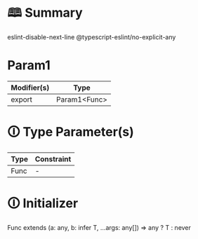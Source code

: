 # &#128366; Summary

eslint-disable-next-line @typescript-eslint/no-explicit-any

# Param1

| Modifier(s)                            | Type                     |
|----------------------------------------|--------------------------|
| export | Param1&lt;Func&gt; |

# &#128712; Type Parameter(s)

| Type | Constraint |
| ---- | ---------- |
| Func | -          |

# &#128712; Initializer

Func extends (a: any, b: infer T, ...args: any[]) => any ? T : never